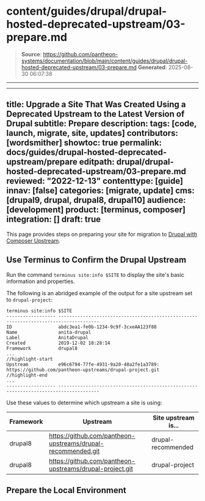 # content/guides/drupal/drupal-hosted-deprecated-upstream/03-prepare.md

> **Source**: https://github.com/pantheon-systems/documentation/blob/main/content/guides/drupal/drupal-hosted-deprecated-upstream/03-prepare.md
> **Generated**: 2025-08-30 06:07:38

---

---
title: Upgrade a Site That Was Created Using a Deprecated Upstream to the Latest Version of Drupal
subtitle: Prepare
description: 
tags: [code, launch, migrate, site, updates]
contributors: [wordsmither]
showtoc: true
permalink: docs/guides/drupal-hosted-deprecated-upstream/prepare
editpath: drupal/drupal-hosted-deprecated-upstream/03-prepare.md
reviewed: "2022-12-13"
contenttype: [guide]
innav: [false]
categories: [migrate, update]
cms: [drupal9, drupal, drupal8, drupal10]
audience: [development]
product: [terminus, composer]
integration: []
draft: true
---

This page provides steps on preparing your site for migration to [Drupal with Composer Upstream](/guides/integrated-composer).

## Use Terminus to Confirm the Drupal Upstream

Run the command `terminus site:info $SITE` to display the site's basic information and properties.

The following is an abridged example of the output for a site upstream set to `drupal-project`:

```bash{outputLines:2-13}
terminus site:info $SITE
------------------ -------------------------------------------------------------------------------------
ID                 abdc3ea1-fe0b-1234-9c9f-3cxeAA123f88
Name               anita-drupal
Label              AnitaDrupal
Created            2019-12-02 18:28:14
Framework          drupal8
...
//highlight-start
Upstream           e96c6794-77fe-4931-9a20-48a2fe1a3789: https://github.com/pantheon-upstreams/drupal-project.git
//highlight-end
...
------------------ -------------------------------------------------------------------------------------
```
Use these values to determine which upstream a site is using:

| Framework | Upstream | Site upstream is...
|---|---|---
|drupal8|https://github.com/pantheon-upstreams/drupal-recommended.git|drupal-recommended
|drupal8|https://github.com/pantheon-upstreams/drupal-project.git|drupal-project



## Prepare the Local Environment

<Partial file="drupal/prepare-local-environment-no-clone.md" />
